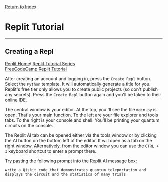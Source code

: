 \
[Return to Index](../Phys31415/)
# Replit Tutorial
***
## Creating a Repl
[Replit Home](https://replit.com/~)\
[Replit Tutorial Series](https://docs.replit.com/tutorials/overview)\
[FreeCodeCamp Replit Tutorial](https://www.freecodecamp.org/news/how-to-use-replit/)

After creating an account and logging in, press the `Create Repl` button.
Select the `Python` template. It will automatically generate a title for you.
Replit's free tier only allows you to create public projects (so don't publish any secrets).
Press the `Create Repl` button again and you'll be taken to their online IDE.

The central window is your editor. At the top, you''ll see the file `main.py` is open.
That's your main function. To the left are your file explorer and tools tabs.
To the right is your console and shell. You'll be printing your quantum circuits on the console.

The Replit AI tab can be opened either via the tools window or by clicking the AI button on the bottom left of the editor.
It will open as a tab on the right window. Alternatively, from the editor window you can use the `CTRL + I` keyboard shortcut to enter a prompt there.

Try pasting the following prompt into the Replit AI message box:
```
write a Qiskit code that demonstrates quantum teleportation and displays the circuit and the statistics of many trials
```



